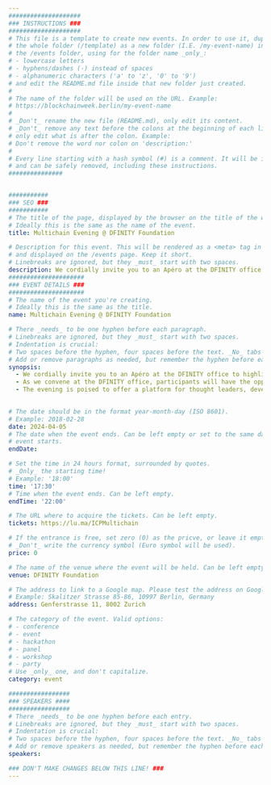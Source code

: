 ```yaml
---
####################
### INSTRUCTIONS ###
####################
# This file is a template to create new events. In order to use it, duplicate
# the whole folder (/template) as a new folder (I.E. /my-event-name) inside of
# the /events folder, using for the folder name _only_:
# - lowercase letters
# - hyphens/dashes (-) instead of spaces
# - alphanumeric characters ('a' to 'z', '0' to '9')
# and edit the README.md file inside that new folder just created.
#
# The name of the folder will be used on the URL. Example:
# https://blockchainweek.berlin/my-event-name
#
# _Don't_ rename the new file (README.md), only edit its content.
# _Don't_ remove any text before the colons at the beginning of each line,
# only edit what is after the colon. Example:
# Don't remove the word nor colon on 'description:'
#
# Every line starting with a hash symbol (#) is a comment. It will be ignored
# and can be safely removed, including these instructions.
###############


###########
### SEO ###
###########
# The title of the page, displayed by the browser on the title of the window.
# Ideally this is the same as the name of the event.
title: Multichain Evening @ DFINITY Foundation

# Description for this event. This will be rendered as a <meta> tag in the HTML,
# and displayed on the /events page. Keep it short.
# Linebreaks are ignored, but they _must_ start with two spaces.
description: We cordially invite you to an Apéro at the DFINITY office to highlight our Multichain capabilities and to kick off Ethereum Züri 2024!
#####################
### EVENT DETAILS ###
#####################
# The name of the event you're creating.
# Ideally this is the same as the title.
name: Multichain Evening @ DFINITY Foundation

# There _needs_ to be one hyphen before each paragraph.
# Linebreaks are ignored, but they _must_ start with two spaces.
# Indentation is crucial:
# Two spaces before the hyphen, four spaces before the text. _No_ tabs allowed.
# Add or remove paragraphs as needed, but remember the hyphen before each entry.
synopsis:
  - We cordially invite you to an Apéro at the DFINITY office to highlight our Multichain capabilities and to kick off Ethereum Züri 2024!
  - As we convene at the DFINITY office, participants will have the opportunity to engage in enriching dialogues, form strategic alliances, and gain insights into the imminent advancements that promise to shape the future of decentralized technology.
  - ​The evening is poised to offer a platform for thought leaders, developers, and blockchain aficionados to exchange ideas and envision the potential of a unified multichain future.

    
# The date should be in the format year-month-day (ISO 8601).
# Example: 2018-02-28
date: 2024-04-05
# The date when the event ends. Can be left empty or set to the same day the
# event starts.
endDate: 

# Set the time in 24 hours format, surrounded by quotes.
# _Only_ the starting time!
# Example: '18:00'
time: '17:30'
# Time when the event ends. Can be left empty.
endTime: '22:00'

# The URL where to acquire the tickets. Can be left empty.
tickets: https://lu.ma/ICPMultichain

# If the entrance is free, set zero (0) as the pricve, or leave it empty.
# _Don't_ write the currency symbol (Euro symbol will be used).
price: 0

# The name of the venue where the event will be held. Can be left empty.
venue: DFINITY Foundation

# The address to link to a Google map. Please test the address on Google Maps.
# Example: Skalitzer Strasse 85-86, 10997 Berlin, Germany
address: Genferstrasse 11, 8002 Zurich

# The category of the event. Valid options:
# - conference
# - event
# - hackathon
# - panel
# - workshop
# - party
# Use _only_ one, and don't capitalize.
category: event

#################
### SPEAKERS ####
#################
# There _needs_ to be one hyphen before each entry.
# Linebreaks are ignored, but they _must_ start with two spaces.
# Indentation is crucial:
# Two spaces before the hyphen, four spaces before the text. _No_ tabs allowed.
# Add or remove speakers as needed, but remember the hyphen before each entry.
speakers:  

### DON'T MAKE CHANGES BELOW THIS LINE! ###
---
```


<!-- ### DON'T MAKE CHANGES BELOW THIS LINE! ### -->

<Event-Content/>
